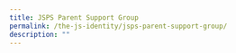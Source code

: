```yaml
---
title: JSPS Parent Support Group
permalink: /the-js-identity/jsps-parent-support-group/
description: ""
---
```

